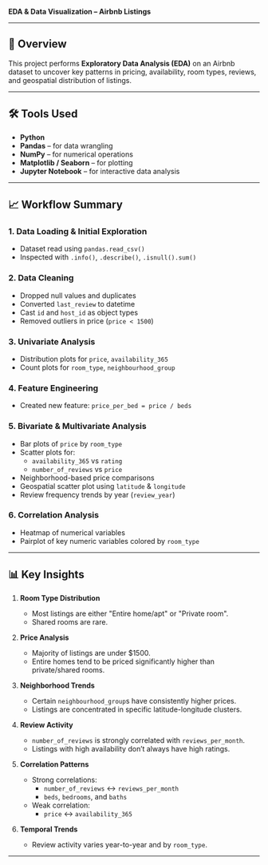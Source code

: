 
**EDA & Data Visualization – Airbnb Listings**

---

## 📂 Overview
This project performs **Exploratory Data Analysis (EDA)** on an Airbnb dataset to uncover key patterns in pricing, availability, room types, reviews, and geospatial distribution of listings.

---

## 🛠️ Tools Used
- **Python**
- **Pandas** – for data wrangling
- **NumPy** – for numerical operations
- **Matplotlib / Seaborn** – for plotting
- **Jupyter Notebook** – for interactive data analysis

---

## 📈 Workflow Summary

### 1. **Data Loading & Initial Exploration**
- Dataset read using `pandas.read_csv()`
- Inspected with `.info()`, `.describe()`, `.isnull().sum()`

### 2. **Data Cleaning**
- Dropped null values and duplicates
- Converted `last_review` to datetime
- Cast `id` and `host_id` as object types
- Removed outliers in price (`price < 1500`)

### 3. **Univariate Analysis**
- Distribution plots for `price`, `availability_365`
- Count plots for `room_type`, `neighbourhood_group`

### 4. **Feature Engineering**
- Created new feature: `price_per_bed = price / beds`

### 5. **Bivariate & Multivariate Analysis**
- Bar plots of `price` by `room_type`
- Scatter plots for:
  - `availability_365` vs `rating`
  - `number_of_reviews` vs `price`
- Neighborhood-based price comparisons
- Geospatial scatter plot using `latitude` & `longitude`
- Review frequency trends by year (`review_year`)

### 6. **Correlation Analysis**
- Heatmap of numerical variables
- Pairplot of key numeric variables colored by `room_type`

---

## 📊 Key Insights

1. **Room Type Distribution**
   - Most listings are either "Entire home/apt" or "Private room".
   - Shared rooms are rare.

2. **Price Analysis**
   - Majority of listings are under $1500.
   - Entire homes tend to be priced significantly higher than private/shared rooms.

3. **Neighborhood Trends**
   - Certain `neighbourhood_group`s have consistently higher prices.
   - Listings are concentrated in specific latitude-longitude clusters.

4. **Review Activity**
   - `number_of_reviews` is strongly correlated with `reviews_per_month`.
   - Listings with high availability don’t always have high ratings.

5. **Correlation Patterns**
   - Strong correlations:
     - `number_of_reviews` ↔ `reviews_per_month`
     - `beds`, `bedrooms`, and `baths`
   - Weak correlation:
     - `price` ↔ `availability_365`

6. **Temporal Trends**
   - Review activity varies year-to-year and by `room_type`.

---

